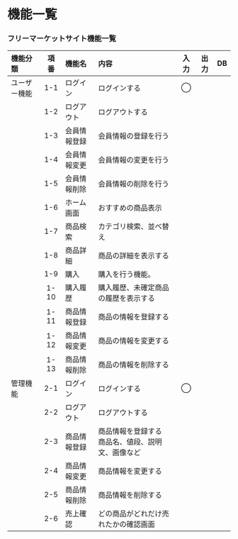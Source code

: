 # 機能一覧
### フリーマーケットサイト機能一覧

|機能分類|項番|機能名|内容|入力|出力|DB|
|:---|:---:|:---|:---|:---:|:---:|:---:|
|ユーザー機能|1-1|ログイン|ログインする|◯|||
||1-2|ログアウト|ログアウトする||||
||1-3|会員情報登録|会員情報の登録を行う||||
||1-4|会員情報変更|会員情報の変更を行う||||
||1-5|会員情報削除|会員情報の削除を行う||||
||1-6|ホーム画面|おすすめの商品表示||||
||1-7|商品検索|カテゴリ検索、並べ替え||||
||1-8|商品詳細|商品の詳細を表示する||||
||1-9|購入|購入を行う機能。||||
||1-10|購入履歴|購入履歴、未確定商品の履歴を表示する||||
||1-11|商品情報登録|商品の情報を登録する||||
||1-12|商品情報変更|商品の情報を変更する||||
||1-13|商品情報削除|商品の情報を削除する||||
|管理機能|2-1|ログイン|ログインする|◯|||
||2-2|ログアウト|ログアウトする||||
||2-3|商品情報登録|商品情報を登録する<br>商品名、値段、説明文、画像など||||
||2-4|商品情報変更|商品情報を変更する||||
||2-5|商品情報削除|商品情報を削除する||||
||2-6|売上確認|どの商品がどれだけ売れたかの確認画面||||
